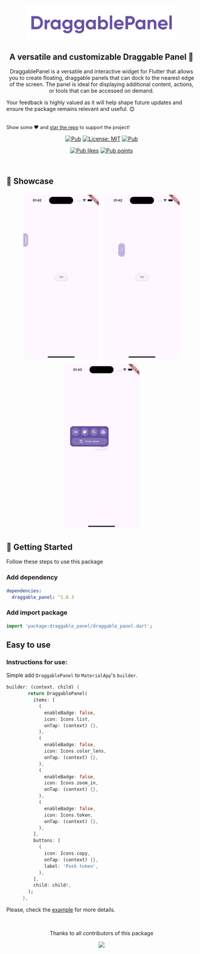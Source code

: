 <div align="center">
<p align="center">
    <a href="https://github.com/yelmuratoff/draggable_panel" align="center">
        <img src="https://github.com/yelmuratoff/draggable_panel/blob/main/assets/draggable_panel.png?raw=true" width="400px">
    </a>
</p>
</div>

<h2 align="center"> A versatile and customizable Draggable Panel 🚀 </h2>

<p align="center">
DraggablePanel is a versatile and interactive widget for Flutter that allows you to create floating, draggable panels that can dock to the nearest edge of the screen. The panel is ideal for displaying additional content, actions, or tools that can be accessed on demand.

Your feedback is highly valued as it will help shape future updates and ensure the package remains relevant and useful. 😊

   <br>
   <span style="font-size: 0.9em"> Show some ❤️ and <a href="https://github.com/yelmuratoff/draggable_panel.git">star the repo</a> to support the project! </span>
</p>

<p align="center">
  <a href="https://pub.dev/packages/draggable_panel"><img src="https://img.shields.io/pub/v/draggable_panel.svg" alt="Pub"></a>
  <a href="https://opensource.org/licenses/MIT"><img src="https://img.shields.io/badge/license-MIT-blue.svg" alt="License: MIT"></a>
  <a href="https://github.com/yelmuratoff/draggable_panel"><img src="https://img.shields.io/github/stars/yelmuratoff/draggable_panel?style=social" alt="Pub"></a>
</p>
<p align="center">
  <a href="https://pub.dev/packages/draggable_panel/score"><img src="https://img.shields.io/pub/likes/draggable_panel?logo=flutter" alt="Pub likes"></a>
  <a href="https://pub.dev/packages/draggable_panel/score"><img src="https://img.shields.io/pub/points/draggable_panel?logo=flutter" alt="Pub points"></a>
</p>

<br>

## 📜 Showcase

<div align="center">
  <img src="https://github.com/yelmuratoff/draggable_panel/blob/main/assets/idle.png?raw=true" width="200" style="margin: 5px;" />
  <img src="https://github.com/yelmuratoff/draggable_panel/blob/main/assets/drag.png?raw=true" width="200" style="margin: 5px;" />
  <img src="https://github.com/yelmuratoff/draggable_panel/blob/main/assets/opened.png?raw=true" width="200" style="margin: 5px;" />
</div>

## 📌 Getting Started
Follow these steps to use this package

### Add dependency

```yaml
dependencies:
  draggable_panel: ^1.0.3
```

### Add import package

```dart
import 'package:draggable_panel/draggable_panel.dart';
```

## Easy to use

### Instructions for use:

Simple add `DraggablePanel` to `MaterialApp`'s `builder`.

```dart
builder: (context, child) {
        return DraggablePanel(
          items: [
            (
              enableBadge: false,
              icon: Icons.list,
              onTap: (context) {},
            ),
            (
              enableBadge: false,
              icon: Icons.color_lens,
              onTap: (context) {},
            ),
            (
              enableBadge: false,
              icon: Icons.zoom_in,
              onTap: (context) {},
            ),
            (
              enableBadge: false,
              icon: Icons.token,
              onTap: (context) {},
            ),
          ],
          buttons: [
            (
              icon: Icons.copy,
              onTap: (context) {},
              label: 'Push token',
            ),
          ],
          child: child!,
        );
      },
```

Please, check the [example](https://github.com/yelmuratoff/draggable_panel/tree/main/example) for more details.

<br>
<div align="center" >
  <p>Thanks to all contributors of this package</p>
  <a href="https://github.com/yelmuratoff/draggable_panel/graphs/contributors">
    <img src="https://contrib.rocks/image?repo=yelmuratoff/draggable_panel" />
  </a>
</div>
<br>